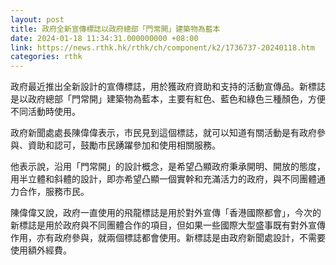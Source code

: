 ```yaml
---
layout: post
title: 政府全新宣傳標誌以政府總部「門常開」建築物為藍本
date: 2024-01-18 11:34:31.000000000 +08:00
link: https://news.rthk.hk/rthk/ch/component/k2/1736737-20240118.htm
categories: rthk
---
```


政府最近推出全新設計的宣傳標誌，用於獲政府資助和支持的活動宣傳品。新標誌是以政府總部「門常開」建築物為藍本，主要有紅色、藍色和綠色三種顏色，方便不同活動時使用。

政府新聞處處長陳偉偉表示，市民見到這個標誌，就可以知道有關活動是有政府參與、資助和認可，鼓勵市民踴躍參加和使用相關服務。

他表示說，沿用「門常開」的設計概念，是希望凸顯政府秉承開明、開放的態度，用半立體和斜體的設計，即亦希望凸顯一個實幹和充滿活力的政府，與不同團體通力合作，服務市民。

陳偉偉又說，政府一直使用的飛龍標誌是用於對外宣傳「香港國際都會」，今次的新標誌是用於政府與不同團體合作的項目，但如果一些國際大型盛事既有對外宣傳作用，亦有政府參與，就兩個標誌都會使用。新標誌是由政府新聞處設計，不需要使用額外經費。
